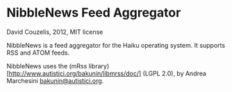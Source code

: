 # NibbleNews Feed Aggregator

David Couzelis, 2012, MIT license

NibbleNews is a feed aggregator for the Haiku operating system. It supports RSS and ATOM feeds.

NibbleNews uses the (mRss library)[http://www.autistici.org/bakunin/libmrss/doc/] (LGPL 2.0), by Andrea Marchesini <bakunin@autistici.org>.
